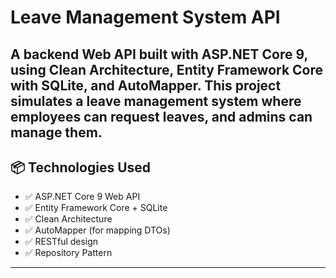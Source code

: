 # Leave Management System API

A backend Web API built with **ASP.NET Core 9**, using **Clean Architecture**, Entity Framework Core with SQLite, and AutoMapper.
This project simulates a leave management system where employees can request leaves, and admins can manage them.
---
## 📦 Technologies Used

- ✅ ASP.NET Core 9 Web API
- ✅ Entity Framework Core + SQLite
- ✅ Clean Architecture
- ✅ AutoMapper (for mapping DTOs)
- ✅ RESTful design
- ✅ Repository Pattern

---



